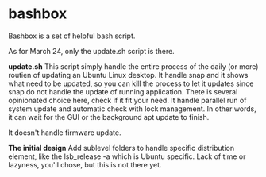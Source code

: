 # bashbox
Bashbox is a set of helpful bash script.

As for March 24, only the update.sh script is there.

__update.sh__
This script simply handle the entire process of the daily (or more) routien of updating an Ubuntu Linux desktop.
It handle snap and it shows what need to be updated, so you can kill the process to let it updates since snap do not handle the update of running application.
Thete is several opinionated choice here, check if it fit your need.
It handle parallel run of system update and automatic check with lock management. In other words, it can wait for the GUI or the background apt update to finish.

It doesn't handle firmware update.


__The initial design__
Add sublevel folders to handle specific distribution element, like the lsb_release -a which is Ubuntu specific.
Lack of time or lazyness, you'll chose, but this is not there yet.
